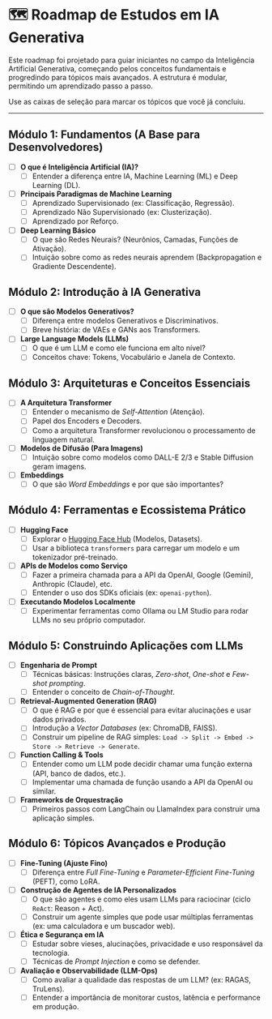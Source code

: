 # 🗺️ Roadmap de Estudos em IA Generativa

Este roadmap foi projetado para guiar iniciantes no campo da Inteligência Artificial Generativa, começando pelos conceitos fundamentais e progredindo para tópicos mais avançados. A estrutura é modular, permitindo um aprendizado passo a passo.

Use as caixas de seleção para marcar os tópicos que você já concluiu.

---

## Módulo 1: Fundamentos (A Base para Desenvolvedores)

- [ ] **O que é Inteligência Artificial (IA)?**
  - [ ] Entender a diferença entre IA, Machine Learning (ML) e Deep Learning (DL).
- [ ] **Principais Paradigmas de Machine Learning**
  - [ ] Aprendizado Supervisionado (ex: Classificação, Regressão).
  - [ ] Aprendizado Não Supervisionado (ex: Clusterização).
  - [ ] Aprendizado por Reforço.
- [ ] **Deep Learning Básico**
  - [ ] O que são Redes Neurais? (Neurônios, Camadas, Funções de Ativação).
  - [ ] Intuição sobre como as redes neurais aprendem (Backpropagation e Gradiente Descendente).

## Módulo 2: Introdução à IA Generativa

- [ ] **O que são Modelos Generativos?**
  - [ ] Diferença entre modelos Generativos e Discriminativos.
  - [ ] Breve história: de VAEs e GANs aos Transformers.
- [ ] **Large Language Models (LLMs)**
  - [ ] O que é um LLM e como ele funciona em alto nível?
  - [ ] Conceitos chave: Tokens, Vocabulário e Janela de Contexto.

## Módulo 3: Arquiteturas e Conceitos Essenciais

- [ ] **A Arquitetura Transformer**
  - [ ] Entender o mecanismo de *Self-Attention* (Atenção).
  - [ ] Papel dos Encoders e Decoders.
  - [ ] Como a arquitetura Transformer revolucionou o processamento de linguagem natural.
- [ ] **Modelos de Difusão (Para Imagens)**
  - [ ] Intuição sobre como modelos como DALL-E 2/3 e Stable Diffusion geram imagens.
- [ ] **Embeddings**
  - [ ] O que são *Word Embeddings* e por que são importantes?

## Módulo 4: Ferramentas e Ecossistema Prático

- [ ] **Hugging Face**
  - [ ] Explorar o [Hugging Face Hub](https://huggingface.co/models) (Modelos, Datasets).
  - [ ] Usar a biblioteca `transformers` para carregar um modelo e um tokenizador pré-treinado.
- [ ] **APIs de Modelos como Serviço**
  - [ ] Fazer a primeira chamada para a API da OpenAI, Google (Gemini), Anthropic (Claude), etc.
  - [ ] Entender o uso dos SDKs oficiais (ex: `openai-python`).
- [ ] **Executando Modelos Localmente**
  - [ ] Experimentar ferramentas como Ollama ou LM Studio para rodar LLMs no seu próprio computador.

## Módulo 5: Construindo Aplicações com LLMs

- [ ] **Engenharia de Prompt**
  - [ ] Técnicas básicas: Instruções claras, *Zero-shot*, *One-shot* e *Few-shot prompting*.
  - [ ] Entender o conceito de *Chain-of-Thought*.
- [ ] **Retrieval-Augmented Generation (RAG)**
  - [ ] O que é RAG e por que é essencial para evitar alucinações e usar dados privados.
  - [ ] Introdução a *Vector Databases* (ex: ChromaDB, FAISS).
  - [ ] Construir um pipeline de RAG simples: `Load -> Split -> Embed -> Store -> Retrieve -> Generate`.
- [ ] **Function Calling & Tools**
  - [ ] Entender como um LLM pode decidir chamar uma função externa (API, banco de dados, etc.).
  - [ ] Implementar uma chamada de função usando a API da OpenAI ou similar.
- [ ] **Frameworks de Orquestração**
  - [ ] Primeiros passos com LangChain ou LlamaIndex para construir uma aplicação simples.

## Módulo 6: Tópicos Avançados e Produção

- [ ] **Fine-Tuning (Ajuste Fino)**
  - [ ] Diferença entre *Full Fine-Tuning* e *Parameter-Efficient Fine-Tuning* (PEFT), como LoRA.
- [ ] **Construção de Agentes de IA Personalizados**
  - [ ] O que são agentes e como eles usam LLMs para raciocinar (ciclo `ReAct`: Reason + Act).
  - [ ] Construir um agente simples que pode usar múltiplas ferramentas (ex: uma calculadora e um buscador web).
- [ ] **Ética e Segurança em IA**
  - [ ] Estudar sobre vieses, alucinações, privacidade e uso responsável da tecnologia.
  - [ ] Técnicas de *Prompt Injection* e como se defender.
- [ ] **Avaliação e Observabilidade (LLM-Ops)**
  - [ ] Como avaliar a qualidade das respostas de um LLM? (ex: RAGAS, TruLens).
  - [ ] Entender a importância de monitorar custos, latência e performance em produção.